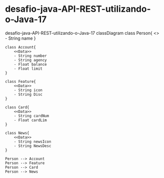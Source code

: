 # desafio-java-API-REST-utilizando-o-Java-17
desafio-java-API-REST-utilizando-o-Java-17
classDiagram
    class Person{
        <<Data>>
        - String name
    }

    class Account{
        <<Data>>
        - String number
        - String agency
        - Float balance
        - Float limit
    }

    class Feature{
        <<Data>>
        - String icon
        - String Disc
    }

    class Card{
        <<Data>>
        - String cardNum
        - Float cardLim
    }

    class News{
        <<Data>>
        - String newsIcon
        - String NewsDesc
    }

    Person --> Account
    Person --> Feature
    Person --> Card
    Person --> News
